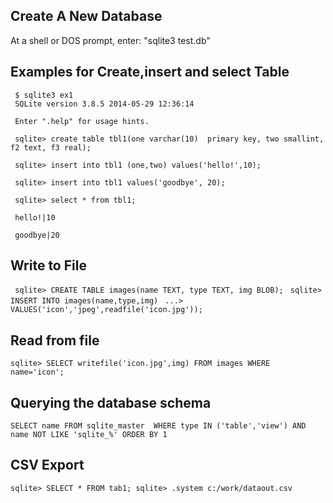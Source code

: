 ## Create A New Database
At a shell or DOS prompt, enter: "sqlite3 test.db"

## Examples for Create,insert and select Table

     $ sqlite3 ex1 
     SQLite version 3.8.5 2014-05-29 12:36:14 
 
     Enter ".help" for usage hints. 
 
     sqlite> create table tbl1(one varchar(10)  primary key, two smallint, f2 text, f3 real); 
 
     sqlite> insert into tbl1 (one,two) values('hello!',10); 
 
     sqlite> insert into tbl1 values('goodbye', 20); 

     sqlite> select * from tbl1; 

     hello!|10 

     goodbye|20 

## Write to File 
`  sqlite> CREATE TABLE images(name TEXT, type TEXT, img BLOB); `
`  sqlite> INSERT INTO images(name,type,img) `
`  ...>   VALUES('icon','jpeg',readfile('icon.jpg')); `
## Read from file
` sqlite> SELECT writefile('icon.jpg',img) FROM images WHERE name='icon'; ` 

## Querying the database schema

`SELECT name FROM sqlite_master 
WHERE type IN ('table','view') AND name NOT LIKE 'sqlite_%'
ORDER BY 1`

## CSV Export
`sqlite> SELECT * FROM tab1;
sqlite> .system c:/work/dataout.csv `

